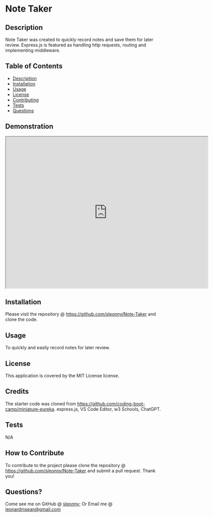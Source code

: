 # Note Taker

## Description

Note Taker was created to quickly record notes and save them for later review.  Express.js is featured as handling http requests, routing and implementing middleware.

## Table of Contents

- [Description](#description)
- [Installation](#installation)
- [Usage](#usage)
- [License](#license)
- [Contributing](#contributing)
- [Tests](#tests)
- [Questions](#questions)

## Demonstration

<iframe src="https://drive.google.com/file/d/13qlamqifzWs_hg5RBPfR5YBKT3x5Sdho/preview" width="640" height="480"></iframe>

## Installation

Please visit the repository @ https://github.com/sleonny/Note-Taker and clone the code.

## Usage

To quickly and easily record notes for later review.

## License

 This application is covered by the MIT License license.

## Credits

 The starter code was cloned from https://github.com/coding-boot-camp/miniature-eureka.  express.js, VS Code Editor, w3 Schools, ChatGPT.

## Tests

  N/A

## How to Contribute

  To contribute to the project please clone the repository @ https://github.com/sleonny/Note-Taker and submit a pull request.  Thank you!


## Questions?

  Come see me on GitHub @ [sleonny](https://github.com/sleonny);
  Or
  Email me @ leonardmsean@gmail.com
